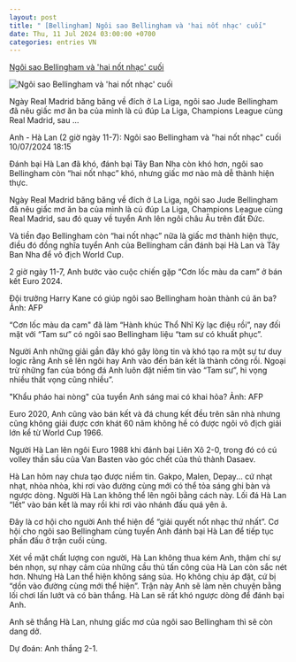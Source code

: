 ```yaml
---
layout: post
title: " [Bellingham] Ngôi sao Bellingham và 'hai nốt nhạc' cuối"
date: Thu, 11 Jul 2024 03:00:00 +0700
categories: entries VN
---
```

[Ngôi sao Bellingham và 'hai nốt nhạc' cuối](https://plo.vn/ngoi-sao-bellingham-va-hai-not-nhac-cuoi-post799842.html)

![Ngôi sao Bellingham và 'hai nốt nhạc' cuối](https://image.plo.vn/1200x630/Uploaded/2024/bivxpcwk/2024_07_03/bellingham-co-3-ngay-6537.jpg.webp)

Ngày Real Madrid băng băng về đích ở La Liga, ngôi sao Jude Bellingham đã nêu giấc mơ ăn ba của mình là cú đúp La Liga, Champions League cùng Real Madrid, sau ...

Anh - Hà Lan (2 giờ ngày 11-7): Ngôi sao Bellingham và "hai nốt nhạc" cuối 10/07/2024 18:15

Đánh bại Hà Lan đã khó, đánh bại Tây Ban Nha còn khó hơn, ngôi sao Bellingham còn “hai nốt nhạc” khó, nhưng giấc mơ nào mà dễ thành hiện thực.

Ngày Real Madrid băng băng về đích ở La Liga, ngôi sao Jude Bellingham đã nêu giấc mơ ăn ba của mình là cú đúp La Liga, Champions League cùng Real Madrid, sau đó quay về tuyển Anh lên ngôi châu Âu trên đất Đức.

Và tiền đạo Bellingham còn “hai nốt nhạc” nữa là giấc mơ thành hiện thực, điều đó đồng nghĩa tuyển Anh của Bellingham cần đánh bại Hà Lan và Tây Ban Nha để vô địch World Cup.

2 giờ ngày 11-7, Anh bước vào cuộc chiến gặp “Cơn lốc màu da cam” ở bán kết Euro 2024.

Đội trưởng Harry Kane có giúp ngôi sao Bellingham hoàn thành cú ăn ba? Ảnh: AFP

“Cơn lốc màu da cam" đã làm “Hành khúc Thổ Nhĩ Kỳ lạc điệu rồi”, nay đối mặt với “Tam sư” có ngôi sao Bellingham liệu “tam sư có khuất phục”.

Người Anh những giải gần đây khó gây lòng tin và khó tạo ra một sự tư duy logic rằng Anh sẽ lên ngôi hay Anh vào đến bán kết là thành công rồi. Ngoại trừ những fan của bóng đá Anh luôn đặt niềm tin vào “Tam sư”, hi vọng nhiều thất vọng cũng nhiều”.

"Khẩu pháo hai nòng" của tuyển Anh sáng mai có khai hỏa? Ảnh: AFP

Euro 2020, Anh cũng vào bán kết và đá chung kết đều trên sân nhà nhưng cũng không giải được cơn khát 60 năm không hề có được ngôi vô địch giải lớn kể từ World Cup 1966.

Người Hà Lan lên ngôi Euro 1988 khi đánh bại Liên Xô 2-0, trong đó có cú volley thần sầu của Van Basten vào góc chết của thủ thành Dasaev.

Hà Lan hôm nay chưa tạo được niềm tin. Gakpo, Malen, Depay... cứ nhạt nhạt, nhòa nhòa, khi rơi vào đường cùng mới có thể tỏa sáng ghi bàn và ngược dòng. Người Hà Lan không thể lên ngôi bằng cách này. Lối đá Hà Lan “lết” vào bán kết là may rồi khi rơi vào nhánh đấu quá yên ả.

Đây là cơ hội cho người Anh thể hiện để “giải quyết nốt nhạc thứ nhất”. Cơ hội cho ngôi sao Bellingham cùng tuyển Anh đánh bại Hà Lan để tiếp tục phấn đấu ở trận cuối cùng.

Xét về mặt chất lượng con người, Hà Lan không thua kém Anh, thậm chí sự bén nhọn, sự nhạy cảm của những cầu thủ tấn công của Hà Lan còn sắc nét hơn. Nhưng Hà Lan thể hiện không sáng sủa. Họ không chịu áp đặt, cứ bị “dồn vào đường cùng mới thể hiện”. Trận này Anh sẽ làm nên chuyện bằng lối chơi lấn lướt và có bàn thắng. Hà Lan sẽ rất khó ngược dòng để đánh bại Anh.

Anh sẽ thắng Hà Lan, nhưng giấc mơ của ngôi sao Bellingham thì sẽ còn dang dở.

Dự đoán: Anh thắng 2-1.

